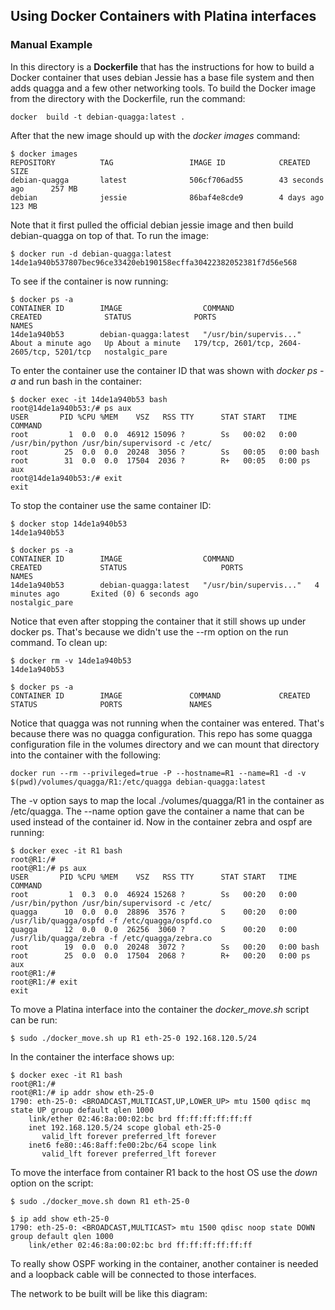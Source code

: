 ## Using Docker Containers with Platina interfaces

### Manual Example 
In this directory is a **Dockerfile** that has the instructions for how to build a Docker container that uses debian Jessie has a base file system and then adds quagga and a few other networking tools.  To build the Docker image from the directory with the Dockerfile, run the command:
```
docker  build -t debian-quagga:latest .
```
After that the new image should up with the *docker images* command:
```
$ docker images
REPOSITORY          TAG                 IMAGE ID            CREATED             SIZE
debian-quagga       latest              506cf706ad55        43 seconds ago      257 MB
debian              jessie              86baf4e8cde9        4 days ago          123 MB
```
Note that it first pulled the official debian jessie image and then build debian-quagga on top of that.  To run the image:
```
$ docker run -d debian-quagga:latest
14de1a940b537807bec96ce33420eb190158ecffa30422382052381f7d56e568
```
To see if the container is now running:
```
$ docker ps -a
CONTAINER ID        IMAGE                  COMMAND                  CREATED              STATUS              PORTS                                        NAMES
14de1a940b53        debian-quagga:latest   "/usr/bin/supervis..."   About a minute ago   Up About a minute   179/tcp, 2601/tcp, 2604-2605/tcp, 5201/tcp   nostalgic_pare
```
To enter the container use the container ID that was shown with *docker ps -a* and run bash in the container:
```
$ docker exec -it 14de1a940b53 bash
root@14de1a940b53:/# ps aux
USER       PID %CPU %MEM    VSZ   RSS TTY      STAT START   TIME COMMAND
root         1  0.0  0.0  46912 15096 ?        Ss   00:02   0:00 /usr/bin/python /usr/bin/supervisord -c /etc/
root        25  0.0  0.0  20248  3056 ?        Ss   00:05   0:00 bash
root        31  0.0  0.0  17504  2036 ?        R+   00:05   0:00 ps aux
root@14de1a940b53:/# exit
exit
```
To stop the container use the same container ID:
```
$ docker stop 14de1a940b53
14de1a940b53

$ docker ps -a
CONTAINER ID        IMAGE                  COMMAND                  CREATED             STATUS                     PORTS               NAMES
14de1a940b53        debian-quagga:latest   "/usr/bin/supervis..."   4 minutes ago       Exited (0) 6 seconds ago                       nostalgic_pare
```
Notice that even after stopping the container that it still shows up under docker ps.  That's because we didn't use the --rm option on the run command.  To clean up:
```
$ docker rm -v 14de1a940b53
14de1a940b53

$ docker ps -a
CONTAINER ID        IMAGE               COMMAND             CREATED             STATUS              PORTS               NAMES
```
Notice that quagga was not running when the container was entered.  That's because there was no quagga configuration.  This repo has some quagga configuration file in the volumes directory and we can mount that directory into the container with the following:
```
docker run --rm --privileged=true -P --hostname=R1 --name=R1 -d -v $(pwd)/volumes/quagga/R1:/etc/quagga debian-quagga:latest
```
The -v option says to map the local ./volumes/quagga/R1 in the container as /etc/quagga.  The --name option gave the container a name that can be used instead of the container id.  Now in the container zebra and ospf are running:
```
$ docker exec -it R1 bash
root@R1:/# 
root@R1:/# ps aux
USER       PID %CPU %MEM    VSZ   RSS TTY      STAT START   TIME COMMAND
root         1  0.3  0.0  46924 15268 ?        Ss   00:20   0:00 /usr/bin/python /usr/bin/supervisord -c /etc/
quagga      10  0.0  0.0  28896  3576 ?        S    00:20   0:00 /usr/lib/quagga/ospfd -f /etc/quagga/ospfd.co
quagga      12  0.0  0.0  26256  3060 ?        S    00:20   0:00 /usr/lib/quagga/zebra -f /etc/quagga/zebra.co
root        19  0.0  0.0  20248  3072 ?        Ss   00:20   0:00 bash
root        25  0.0  0.0  17504  2068 ?        R+   00:20   0:00 ps aux
root@R1:/# 
root@R1:/# exit
exit
```
To move a Platina interface into the container the *docker_move.sh* script can be run:
```
$ sudo ./docker_move.sh up R1 eth-25-0 192.168.120.5/24
```
In the container the interface shows up:
```
$ docker exec -it R1 bash
root@R1:/# 
root@R1:/# ip addr show eth-25-0
1790: eth-25-0: <BROADCAST,MULTICAST,UP,LOWER_UP> mtu 1500 qdisc mq state UP group default qlen 1000
    link/ether 02:46:8a:00:02:bc brd ff:ff:ff:ff:ff:ff
    inet 192.168.120.5/24 scope global eth-25-0
       valid_lft forever preferred_lft forever
    inet6 fe80::46:8aff:fe00:2bc/64 scope link 
       valid_lft forever preferred_lft forever
```
To move the interface from container R1 back to the host OS use the *down* option on the script:
```
$ sudo ./docker_move.sh down R1 eth-25-0 

$ ip add show eth-25-0
1790: eth-25-0: <BROADCAST,MULTICAST> mtu 1500 qdisc noop state DOWN group default qlen 1000
    link/ether 02:46:8a:00:02:bc brd ff:ff:ff:ff:ff:ff
```
To really show OSPF working in the container, another container is needed and a loopback cable will be connected to those interfaces.  

The network to be built will be like this diagram:
